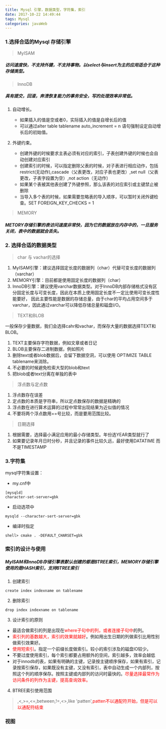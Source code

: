 ```yaml
---
title: Mysql 引擎，数据类型，字符集，索引
date: 2017-10-22 14:49:44
tags: Mysql
categories: javaWeb
---
```

### 1.选择合适的Mysql 存储引擎
>MyISAM

##### 访问速度快，不支持外键，不支持事物。以select与insert为主的应用适合于这种存储类型。

>InnoDB
##### 具有提交，回滚，奔溃恢复能力的事务安全，写的处理效率非常低。
1. 自动增长。
    - 如果插入的值是空或者0，实际插入的值是自增长后的值
    - 可以通过alter table tablename auto_increment = n 语句强制设定自动增长后的初始值。
    
3. 外键约束。
    - 创建外键的时候要求主表必须有对应的索引，子表创建外键的时候也会自动创建对应索引
    - 创建索引的时候，可以指定删除父表的时候，对子表进行相应动作，包括restrict(无动作),cascade（父表更改，对应子表也更改）,set null（父表更改，子表字段置为空）,not action（无动作）
    - 如果某个表被其他表创建了外键参照，那么该表的对应索引或主键禁止被删除
    - 当导入多个表的时候，如果需要忽略表的导入顺序，可以暂时关闭外键检查。SET FOREIGN_KEY_CHECKS = 1
    
>MEMORY
##### METORY存储引擎的表访问速度非常快，因为它的数据放在内存中的，一旦服务关闭，表中的数据就会丢失。

### 2. 选择合适的数据类型
>char 与 vachar的选择
1. MyISAM引擎：建议选择固定长度的数据列（char）代替可变长度的数据列（varchar）
2. MEMORY引擎：目前都是使用固定长度的数据列（char）
3. InnoDB引擎：建议使用varchar数据类型。对于InnoDB内部存储格式没有区分固定长度与可变长度，因此在本质上使用固定长度不一定比使用可变长度性能要好，   因此主要性能是数据的存储总量，由于char的平均占用空间多于varchar，因此通过varchar可以降低存储总量和磁盘I/O。
>TEXT和BLOB

一般保存少量数据，我们会选择cahr和vachar，而保存大量的数据选择TEXT和BLOB。
1. TEXT主要保存字符数据，例如文章或者日记
2. BLOB主要保存二进制数据，例如照片
3. 删除text或者blob数据后，会留下数据空洞，可以使用 OPTIMIZE TABLE tablename来消除。
4. 不必要的时候避免检索大型的blob和text
5. 把blob或者text分离在单独的表中
>浮点数与定点数

1. 浮点数存在误差
1. 定点数的本质是字符串，所以定点数保存的数据是精确的
2. 浮点数在进行算术运算的过程中常常出现结果为近似值的情况
3. 不要将两个浮点数用==号比较，而是要用范围比较。

>日期选择

1. 根据需要，选择最小满足应用的最小存储类型。年份选YEAR类型就行了
2. 如果要记录年月日时分秒，并且记录的事件比较久远，最好使用DATATIME 而不是TIMESTAMP

### 3.字符集

mysql字符集设置：
- my.cnf中

```
[mysqld]
character-set-server=gbk
```
- 启动选项中

```
mysqld --character-sert-server=gbk
```
- 编译时指定

```
shell> cmake . -DEFAULT_CHARSET=gbk
```
### 索引的设计与使用
##### MyISAM和InnoDB存储引擎表默认创建的都是BTREE索引，MEMORY存储引擎使用的是HASH索引，支持BTREE索引
1. 创建索引
```
create index indexname on tablename
```
2. 删除索引

```
drop index indexname on tablename
```
3. 设计索引的原则
- 最适合做索引的列是出现在<font color="#FF0000">where子句中的列，或者连接子句中</font>的列。
- <font color="#FF0000">索引列的基数越大，索引的效果就越好</font>。例如用出生日期的列做索引比用性别做索引效果好。
- <font color="#FF0000">使用短索引</font>。指定一个前缀长度做索引。较小的索引涉及的磁盘IO较少。
- 不要过度使用索引，每个索引都要占用额外的空间，索引越多，效率会越低
- 对于innodb的表，如果有明确的主键，记录按主键顺序保存，如果有索引，记录按索引保存，如果既没有主键，又没有索引，表中自动生成一个内部列，按照这个列的顺序保存。按照主键或内部列的访问时最快的。<font color="#FF0000">尽量选择最常作为访问条件的列作为主键，提高查询效率。</font>
4. BTREE索引使用范围
>,<,>=,<=,between,!=,<>,like 'patten',<font color="#FF0000">patten不以通配符开始，但是可以以通配符结束</font>

### 视图

